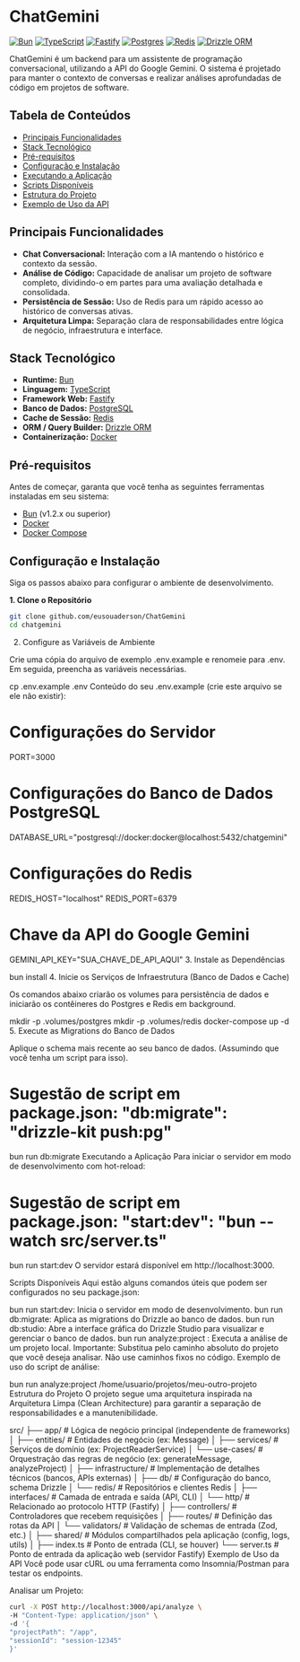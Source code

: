 # ChatGemini

[![Bun](https://img.shields.io/badge/Bun-%23000000.svg?style=for-the-badge&logo=bun)](https://bun.sh)
[![TypeScript](https://img.shields.io/badge/typescript-%23007ACC.svg?style=for-the-badge&logo=typescript&logoColor=white)](https://www.typescriptlang.org/)
[![Fastify](https://img.shields.io/badge/fastify-%23000000.svg?style=for-the-badge&logo=fastify&logoColor=white)](https://fastify.io/)
[![Postgres](https://img.shields.io/badge/postgres-%23316192.svg?style=for-the-badge&logo=postgresql&logoColor=white)](https://www.postgresql.org/)
[![Redis](https://img.shields.io/badge/redis-%23DD0031.svg?style=for-the-badge&logo=redis&logoColor=white)](https://redis.io/)
[![Drizzle ORM](https://img.shields.io/badge/Drizzle%20ORM-ORANGE?style=for-the-badge&logo=drizzle)](https://orm.drizzle.team/)

ChatGemini é um backend para um assistente de programação conversacional, utilizando a API do Google Gemini. O sistema é projetado para manter o contexto de conversas e realizar análises aprofundadas de código em projetos de software.

## Tabela de Conteúdos

- [Principais Funcionalidades](#principais-funcionalidades)
- [Stack Tecnológico](#stack-tecnológico)
- [Pré-requisitos](#pré-requisitos)
- [Configuração e Instalação](#configuração-e-instalação)
- [Executando a Aplicação](#executando-a-aplicação)
- [Scripts Disponíveis](#scripts-disponíveis)
- [Estrutura do Projeto](#estrutura-do-projeto)
- [Exemplo de Uso da API](#exemplo-de-uso-da-api)

## Principais Funcionalidades

- **Chat Conversacional:** Interação com a IA mantendo o histórico e contexto da sessão.
- **Análise de Código:** Capacidade de analisar um projeto de software completo, dividindo-o em partes para uma avaliação detalhada e consolidada.
- **Persistência de Sessão:** Uso de Redis para um rápido acesso ao histórico de conversas ativas.
- **Arquitetura Limpa:** Separação clara de responsabilidades entre lógica de negócio, infraestrutura e interface.

## Stack Tecnológico

- **Runtime:** [Bun](https://bun.sh)
- **Linguagem:** [TypeScript](https://www.typescriptlang.org/)
- **Framework Web:** [Fastify](https://www.fastify.io/)
- **Banco de Dados:** [PostgreSQL](https://www.postgresql.org/)
- **Cache de Sessão:** [Redis](https://redis.io/)
- **ORM / Query Builder:** [Drizzle ORM](https://orm.drizzle.team/)
- **Containerização:** [Docker](https://www.docker.com/)

## Pré-requisitos

Antes de começar, garanta que você tenha as seguintes ferramentas instaladas em seu sistema:

- [Bun](https://bun.sh/docs/installation) (v1.2.x ou superior)
- [Docker](https://docs.docker.com/get-docker/)
- [Docker Compose](https://docs.docker.com/compose/install/)

## Configuração e Instalação

Siga os passos abaixo para configurar o ambiente de desenvolvimento.

**1. Clone o Repositório**

```bash
git clone github.com/eusouaderson/ChatGemini
cd chatgemini
```

2. Configure as Variáveis de Ambiente

Crie uma cópia do arquivo de exemplo .env.example e renomeie para .env. Em seguida, preencha as variáveis necessárias.

cp .env.example .env
Conteúdo do seu .env.example (crie este arquivo se ele não existir):

# Configurações do Servidor

PORT=3000

# Configurações do Banco de Dados PostgreSQL

DATABASE_URL="postgresql://docker:docker@localhost:5432/chatgemini"

# Configurações do Redis

REDIS_HOST="localhost"
REDIS_PORT=6379

# Chave da API do Google Gemini

GEMINI_API_KEY="SUA_CHAVE_DE_API_AQUI" 3. Instale as Dependências

bun install 4. Inicie os Serviços de Infraestrutura (Banco de Dados e Cache)

Os comandos abaixo criarão os volumes para persistência de dados e iniciarão os contêineres do Postgres e Redis em background.

mkdir -p .volumes/postgres
mkdir -p .volumes/redis
docker-compose up -d 5. Execute as Migrations do Banco de Dados

Aplique o schema mais recente ao seu banco de dados. (Assumindo que você tenha um script para isso).

# Sugestão de script em package.json: "db:migrate": "drizzle-kit push:pg"

bun run db:migrate
Executando a Aplicação
Para iniciar o servidor em modo de desenvolvimento com hot-reload:

# Sugestão de script em package.json: "start:dev": "bun --watch src/server.ts"

bun run start:dev
O servidor estará disponível em http://localhost:3000.

Scripts Disponíveis
Aqui estão alguns comandos úteis que podem ser configurados no seu package.json:

bun run start:dev: Inicia o servidor em modo de desenvolvimento.
bun run db:migrate: Aplica as migrations do Drizzle ao banco de dados.
bun run db:studio: Abre a interface gráfica do Drizzle Studio para visualizar e gerenciar o banco de dados.
bun run analyze:project <caminho>: Executa a análise de um projeto local.
Importante: Substitua <caminho> pelo caminho absoluto do projeto que você deseja analisar. Não use caminhos fixos no código.
Exemplo de uso do script de análise:

bun run analyze:project /home/usuario/projetos/meu-outro-projeto
Estrutura do Projeto
O projeto segue uma arquitetura inspirada na Arquitetura Limpa (Clean Architecture) para garantir a separação de responsabilidades e a manutenibilidade.

src/
├── app/ # Lógica de negócio principal (independente de frameworks)
│ ├── entities/ # Entidades de negócio (ex: Message)
│ ├── services/ # Serviços de domínio (ex: ProjectReaderService)
│ └── use-cases/ # Orquestração das regras de negócio (ex: generateMessage, analyzeProject)
│
├── infrastructure/ # Implementação de detalhes técnicos (bancos, APIs externas)
│ ├── db/ # Configuração do banco, schema Drizzle
│ └── redis/ # Repositórios e clientes Redis
│
├── interfaces/ # Camada de entrada e saída (API, CLI)
│ └── http/ # Relacionado ao protocolo HTTP (Fastify)
│ ├── controllers/ # Controladores que recebem requisições
│ ├── routes/ # Definição das rotas da API
│ └── validators/ # Validação de schemas de entrada (Zod, etc.)
│
├── shared/ # Módulos compartilhados pela aplicação (config, logs, utils)
│
├── index.ts # Ponto de entrada (CLI, se houver)
└── server.ts # Ponto de entrada da aplicação web (servidor Fastify)
Exemplo de Uso da API
Você pode usar cURL ou uma ferramenta como Insomnia/Postman para testar os endpoints.

Analisar um Projeto:

```bash
curl -X POST http://localhost:3000/api/analyze \
-H "Content-Type: application/json" \
-d '{
"projectPath": "/app",
"sessionId": "session-12345"
}'
```
